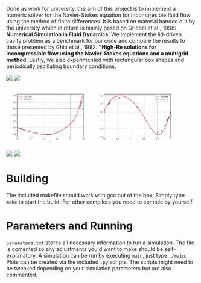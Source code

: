 Done as work for university, the aim of this project is to implement a numeric solver for the Navier-Stokes equation for incompresible fluid flow using the method of finite differences. It is based on material handed out by the university which in return is mainly based on Griebel et al., 1998: **Numerical Simulation in Fluid Dynamics**. We implement the lid-driven cavity problem as a benchmark for our code and compare the results to those presented by Ghia et al., 1982: **"High-Re solutions for incompressible flow using the Navier-Stokes equations and a multigrid method**. Lastly, we also experimented with rectangular box shapes and periodically oscillating boundary conditions.

![](media/flow_100.gif)
![](media/pressure_100.gif)

<img width="45%" src="media/gia_u.png"> <img width="45%" src="media/gia_v.png">

![](media/flow_10K_vortex.gif)
![](media/pressure_10K_vortex.gif)

# Building

The included makefile should work with gcc out of the box. Simply type `make` to start the build. For other compilers you need to compile by yourself.

# Parameters and Running

`parameters.txt` stores all necessary information to run a simulation. The file is comented so any adjustments you'd want to make should be self-explanatory. A simulation can be run by executing `main`, just type `./main`. Plots can be created via the included `.py` scripts. The scripts might need to be tweaked depending on your simulation parameters but are also commented.
